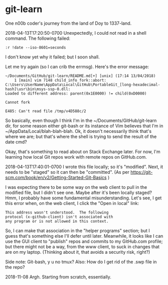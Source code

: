 # git-learn

One n00b coder's journey from the land of Doy to 1337-land.

2018-04-13T17:20:50-0700
Unexpectedly, I could not read in a shell command.  The following failed:

    :r !date --iso-8601=seconds

I don't know yet why it failed; but I soon shall.

Let me try again (so I can crib the errmsg).  Here's the error message:

    ~/Documents/GitHub/git-learn/README.md[+] [unix] (17:14 13/04/2018)
        1 [main] vim 7148 child_info_fork::abort:
	C:\Users\UserName\AppData\Local\GitHub\PortableGit_[long-hexadecimal-hash]\usr\bin\msys-ssp-0.dll:
	Loaded to different address: parent(0x1E0000) != child(0xD0000)
        
	Cannot fork
        
	E485: Can't read file /tmp/v4D588c/2

So basically, even though I think I'm in the ~/Documents/GitHub/git-learn dir, 
for some reason either git-bash or its instance of Vim believes that I'm in
~/AppData/Local/blah-blah-blah.  Ok, it doesn't necessarily think that's where 
we are; but that's where the shell is trying to send the result of the date cmd?

Okay, that's something to read about on Stack Exchange later.  For now, I'm 
learning how local Git repos work with remote repos on GitHub.com.

2018-04-13T17:40:01-0700
I wrote this file locally; so it's "modified".  Next, it needs to be "staged"
so it can then be "committed".
(As per https://git-scm.com/book/en/v2/Getting-Started-Git-Basics )

I was expecting there to be some way on the web client to pull in the modified
file, but I didn't see one.  Maybe after it's been locally staged?  Hmm, I
probably have some fundamental misunderstanding.  Let's see, I get this error
when, on the web client, I click the "Open in local" link:

	This address wasn't understood.  The following
	protocol (x-github-client) isn't associated with
	any program or is not allowed in this context.

So, I can make that association in the "helper programs" section; but I guess
that's something else I'll defer until later.  Meanwhile, it looks like I can
use the GUI client to "publish" repos and commits to my GitHub.com profile; 
but there might not be a way, from the www client, to suck in changes that
are on my laptop.  (Thinking about it, that avoids a security risk, right?)

Side note:  Git-bash, y u no tmux?
Also:  How do I get rid of the .swp file in the repo?

2018-11-08
Argh.  Starting from scratch, essentially.

